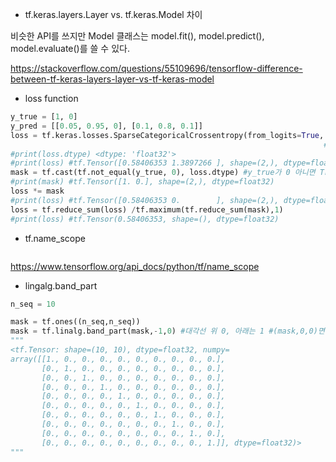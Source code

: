 * tf.keras.layers.Layer vs. tf.keras.Model 차이

비슷한 API를 쓰지만 Model 클래스는 model.fit(), model.predict(), model.evaluate()를 쓸 수 있다.

https://stackoverflow.com/questions/55109696/tensorflow-difference-between-tf-keras-layers-layer-vs-tf-keras-model

* loss function
```python
y_true = [1, 0]
y_pred = [[0.05, 0.95, 0], [0.1, 0.8, 0.1]]
loss = tf.keras.losses.SparseCategoricalCrossentropy(from_logits=True, reduction=tf.keras.losses.Reduction.NONE)(y_true, y_pred) 
                                                                      #reduction 하지 않음. 기본 설정은 AUTO인데 대부분 SUM_OVER_BATCH_SIZE를 함
#print(loss.dtype) <dtype: 'float32'>
#print(loss) #tf.Tensor([0.58406353 1.3897266 ], shape=(2,), dtype=float32)
mask = tf.cast(tf.not_equal(y_true, 0), loss.dtype) #y_true가 0 아니면 True -> loss의 dtype인 'float32'로 typecast
#print(mask) #tf.Tensor([1. 0.], shape=(2,), dtype=float32)
loss *= mask
#print(loss) #tf.Tensor([0.58406353 0.        ], shape=(2,), dtype=float32)
loss = tf.reduce_sum(loss) /tf.maximum(tf.reduce_sum(mask),1)
#print(loss) #tf.Tensor(0.58406353, shape=(), dtype=float32)
```

* tf.name_scope

```python

```
https://www.tensorflow.org/api_docs/python/tf/name_scope

* lingalg.band_part
```python
n_seq = 10

mask = tf.ones((n_seq,n_seq))
mask = tf.linalg.band_part(mask,-1,0) #대각선 위 0, 아래는 1 #(mask,0,0)면 대각선 값만 mask 값으로 채워진다.  #(mask,1,0) 이면 대각선 아래 한 줄까지 mask값으로 채워짐
"""
<tf.Tensor: shape=(10, 10), dtype=float32, numpy=
array([[1., 0., 0., 0., 0., 0., 0., 0., 0., 0.],
       [0., 1., 0., 0., 0., 0., 0., 0., 0., 0.],
       [0., 0., 1., 0., 0., 0., 0., 0., 0., 0.],
       [0., 0., 0., 1., 0., 0., 0., 0., 0., 0.],
       [0., 0., 0., 0., 1., 0., 0., 0., 0., 0.],
       [0., 0., 0., 0., 0., 1., 0., 0., 0., 0.],
       [0., 0., 0., 0., 0., 0., 1., 0., 0., 0.],
       [0., 0., 0., 0., 0., 0., 0., 1., 0., 0.],
       [0., 0., 0., 0., 0., 0., 0., 0., 1., 0.],
       [0., 0., 0., 0., 0., 0., 0., 0., 0., 1.]], dtype=float32)>
"""
```
